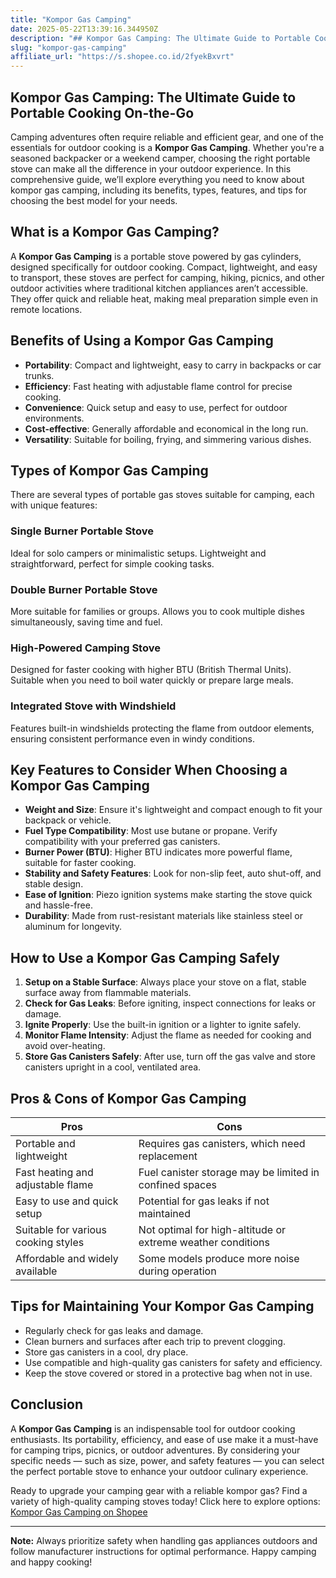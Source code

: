 ```yaml
---
title: "Kompor Gas Camping"
date: 2025-05-22T13:39:16.344950Z
description: "## Kompor Gas Camping: The Ultimate Guide to Portable Cooking On-the-Go..."
slug: "kompor-gas-camping"
affiliate_url: "https://s.shopee.co.id/2fyekBxvrt"
---
```

## Kompor Gas Camping: The Ultimate Guide to Portable Cooking On-the-Go

Camping adventures often require reliable and efficient gear, and one of the essentials for outdoor cooking is a **Kompor Gas Camping**. Whether you're a seasoned backpacker or a weekend camper, choosing the right portable stove can make all the difference in your outdoor experience. In this comprehensive guide, we’ll explore everything you need to know about kompor gas camping, including its benefits, types, features, and tips for choosing the best model for your needs.

## What is a Kompor Gas Camping?

A **Kompor Gas Camping** is a portable stove powered by gas cylinders, designed specifically for outdoor cooking. Compact, lightweight, and easy to transport, these stoves are perfect for camping, hiking, picnics, and other outdoor activities where traditional kitchen appliances aren’t accessible. They offer quick and reliable heat, making meal preparation simple even in remote locations.

## Benefits of Using a Kompor Gas Camping

- **Portability**: Compact and lightweight, easy to carry in backpacks or car trunks.
- **Efficiency**: Fast heating with adjustable flame control for precise cooking.
- **Convenience**: Quick setup and easy to use, perfect for outdoor environments.
- **Cost-effective**: Generally affordable and economical in the long run.
- **Versatility**: Suitable for boiling, frying, and simmering various dishes.

## Types of Kompor Gas Camping

There are several types of portable gas stoves suitable for camping, each with unique features:

### Single Burner Portable Stove

Ideal for solo campers or minimalistic setups. Lightweight and straightforward, perfect for simple cooking tasks.

### Double Burner Portable Stove

More suitable for families or groups. Allows you to cook multiple dishes simultaneously, saving time and fuel.

### High-Powered Camping Stove

Designed for faster cooking with higher BTU (British Thermal Units). Suitable when you need to boil water quickly or prepare large meals.

### Integrated Stove with Windshield

Features built-in windshields protecting the flame from outdoor elements, ensuring consistent performance even in windy conditions.

## Key Features to Consider When Choosing a Kompor Gas Camping

- **Weight and Size**: Ensure it's lightweight and compact enough to fit your backpack or vehicle.
- **Fuel Type Compatibility**: Most use butane or propane. Verify compatibility with your preferred gas canisters.
- **Burner Power (BTU)**: Higher BTU indicates more powerful flame, suitable for faster cooking.
- **Stability and Safety Features**: Look for non-slip feet, auto shut-off, and stable design.
- **Ease of Ignition**: Piezo ignition systems make starting the stove quick and hassle-free.
- **Durability**: Made from rust-resistant materials like stainless steel or aluminum for longevity.

## How to Use a Kompor Gas Camping Safely

1. **Setup on a Stable Surface**: Always place your stove on a flat, stable surface away from flammable materials.
2. **Check for Gas Leaks**: Before igniting, inspect connections for leaks or damage.
3. **Ignite Properly**: Use the built-in ignition or a lighter to ignite safely.
4. **Monitor Flame Intensity**: Adjust the flame as needed for cooking and avoid over-heating.
5. **Store Gas Canisters Safely**: After use, turn off the gas valve and store canisters upright in a cool, ventilated area.

## Pros & Cons of Kompor Gas Camping

| Pros                                      | Cons                                      |
|-------------------------------------------|-------------------------------------------|
| Portable and lightweight               | Requires gas canisters, which need replacement |
| Fast heating and adjustable flame        | Fuel canister storage may be limited in confined spaces |
| Easy to use and quick setup                 | Potential for gas leaks if not maintained |
| Suitable for various cooking styles       | Not optimal for high-altitude or extreme weather conditions |
| Affordable and widely available             | Some models produce more noise during operation |

## Tips for Maintaining Your Kompor Gas Camping

- Regularly check for gas leaks and damage.
- Clean burners and surfaces after each trip to prevent clogging.
- Store gas canisters in a cool, dry place.
- Use compatible and high-quality gas canisters for safety and efficiency.
- Keep the stove covered or stored in a protective bag when not in use.

## Conclusion

A **Kompor Gas Camping** is an indispensable tool for outdoor cooking enthusiasts. Its portability, efficiency, and ease of use make it a must-have for camping trips, picnics, or outdoor adventures. By considering your specific needs — such as size, power, and safety features — you can select the perfect portable stove to enhance your outdoor culinary experience.

Ready to upgrade your camping gear with a reliable kompor gas? Find a variety of high-quality camping stoves today! Click here to explore options: [Kompor Gas Camping on Shopee](https://s.shopee.co.id/2fyekBxvrt)

---

**Note:** Always prioritize safety when handling gas appliances outdoors and follow manufacturer instructions for optimal performance. Happy camping and happy cooking!